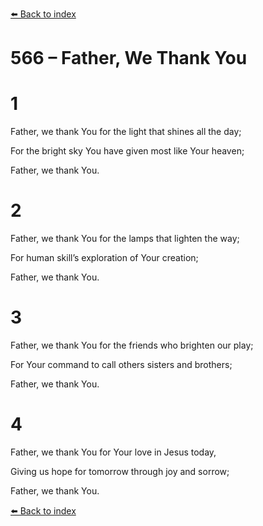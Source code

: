 [⬅️ Back to index](../README.md)

# 566 – Father, We Thank You





# 1

Father, we thank You for the light that shines all the day;

For the bright sky You have given most like Your heaven;

Father, we thank You.



# 2

Father, we thank You for the lamps that lighten the way;

For human skill’s exploration of Your creation;

Father, we thank You.



# 3

Father, we thank You for the friends who brighten our play;

For Your command to call others sisters and brothers;

Father, we thank You.



# 4

Father, we thank You for Your love in Jesus today,

Giving us hope for tomorrow through joy and sorrow;

Father, we thank You.

[⬅️ Back to index](../README.md)
